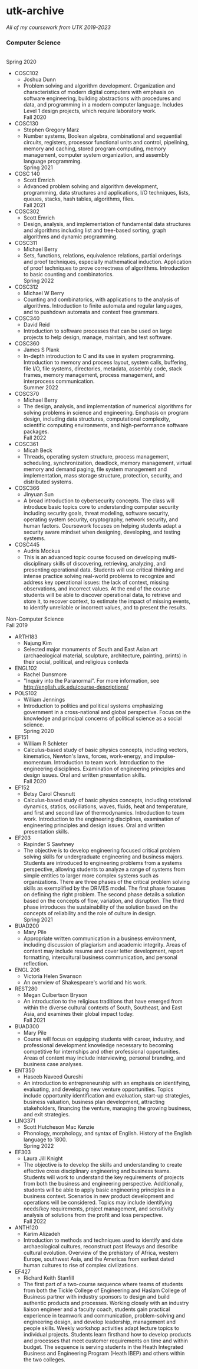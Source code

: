 # utk-archive
<i>All of my coursework from UTK 2019-2023</i>

### Computer Science
<br>Spring 2020
* COSC102
    * Joshua Dunn
    * Problem solving and algorithm development. Organization and characteristics of modern digital computers with emphasis on software engineering, building abstractions with procedures and data, and programming in a modern computer language. Includes Level 1 design projects, which require laboratory work. 
<br>Fall 2020
* COSC130
    * Stephen Gregory Marz 
    * Number systems, Boolean algebra, combinational and sequential circuits, registers, processor functional units and control, pipelining, memory and caching, stored program computing, memory management, computer system organization, and assembly language programming.
<br>Spring 2021
* COSC 140
    * Scott Emrich
    * Advanced problem solving and algorithm development, programming, data structures and applications, I/O techniques, lists, queues, stacks, hash tables, algorithms, files.
<br>Fall 2021
* COSC302
    * Scott Emrich
    * Design, analysis, and implementation of fundamental data structures and algorithms including list and tree-based sorting, graph algorithms and dynamic programming.
* COSC311
    * Michael Berry
    * Sets, functions, relations, equivalence relations, partial orderings and proof techniques, especially mathematical induction. Application of proof techniques to prove correctness of algorithms. Introduction to basic counting and combinatorics.
<br>Spring 2022
* COSC312
    * Michael W Berry
    * Counting and combinatorics, with applications to the analysis of algorithms. Introduction to finite automata and regular languages, and to pushdown automata and context free grammars.
* COSC340
    * David Reid
    * Introduction to software processes that can be used on large projects to help design, manage, maintain, and test software.
* COSC360
    * James S Plank
    * In-depth introduction to C and its use in system programming. Introduction to memory and process layout, system calls, buffering, file I/O, file systems, directories, metadata, assembly code, stack frames, memory management, process management, and interprocess communication.
<br>Summer 2022
* COSC370
    * Michael Berry
    * The design, analysis, and implementation of numerical algorithms for solving problems in science and engineering. Emphasis on program design, including data structures, computational complexity, scientific computing environments, and high-performance software packages.
<br>Fall 2022
* COSC361
    * Micah Beck
    * Threads, operating system structure, process management, scheduling, synchronization, deadlock, memory management, virtual memory and demand paging, file system management and implementation, mass storage structure, protection, security, and distributed systems. 
* COSC366
    * Jinyuan Sun
    * A broad introduction to cybersecurity concepts. The class will introduce basic topics core to understanding computer security including security goals, threat modeling, software security, operating system security, cryptography, network security, and human factors. Coursework focuses on helping students adapt a security aware mindset when designing, developing, and testing systems.
* COSC445
    * Audris Mockus
    * This is an advanced topic course focused on developing multi-disciplinary skills of discovering, retrieving, analyzing, and presenting operational data. Students will use critical thinking and intense practice solving real-world problems to recognize and address key operational issues: the lack of context, missing observations, and incorrect values. At the end of the course students will be able to discover operational data, to retrieve and store it, to recover context, to estimate the impact of missing events, to identify unreliable or incorrect values, and to present the results.

Non-Computer Science
<br>Fall 2019
* ARTH183
    * Najung Kim
    * Selected major monuments of South and East Asian art (archaeological material, sculpture, architecture, painting, prints) in their social, political, and religious contexts
* ENGL102
    * Rachel Dunsmore
    * "Inquiry into the Paranormal”. For more information, see http://english.utk.edu/course-descriptions/
* POLS102
    * William Jennings
    * Introduction to politics and political systems emphasizing government in a cross-national and global perspective. Focus on the knowledge and principal concerns of political science as a social science.
<br>Spring 2020
* EF151
    * William R Schleter
    * Calculus-based study of basic physics concepts, including vectors, kinematics, Newton's laws, forces, work-energy, and impulse-momentum. Introduction to team work. Introduction to the engineering disciplines. Examination of engineering principles and design issues. Oral and written presentation skills.
<br>Fall 2020
* EF152
    * Betsy Carol Chesnutt
    * Calculus-based study of basic physics concepts, including rotational dynamics, statics, oscillations, waves, fluids, heat and temperature, and first and second law of thermodynamics. Introduction to team work. Introduction to the engineering disciplines, examination of engineering principles and design issues. Oral and written presentation skills.
* EF203
    * Rapinder S Sawhney
    * The objective is to develop engineering focused critical problem solving skills for undergraduate engineering and business majors. Students are introduced to engineering problems from a systems perspective, allowing students to analyze a range of systems from simple entities to larger more complex systems such as organizations. There are three phases of the critical problem solving skills as exemplified by the DRIVES model. The first phase focuses on defining the right problem. The second phase details a solution based on the concepts of flow, variation, and disruption. The third phase introduces the sustainability of the solution based on the concepts of reliability and the role of culture in design.
<br>Spring 2021
* BUAD200
    * Mary Pile
    * Appropriate written communication in a business environment, including discussion of plagiarism and academic integrity. Areas of content may include resume and cover letter development, report formatting, intercultural business communication, and personal reflection.
* ENGL 206
    * Victoria Helen Swanson
    * An overview of Shakespeare's world and his work.
* REST280
    * Megan Culbertson Bryson
    * An introduction to the religious traditions that have emerged from within the diverse cultural contexts of South, Southeast, and East Asia, and examines their global impact today.
<br>Fall 2021
* BUAD300
    * Mary Pile
    * Course will focus on equipping students with career, industry, and professional development knowledge necessary to becoming competitive for internships and other professional opportunities. Areas of content may include interviewing, personal branding, and business case analyses.
* ENT350
    * Haseeb Naveed Qureshi
    * An introduction to entrepreneurship with an emphasis on identifying, evaluating, and developing new venture opportunities. Topics include opportunity identification and evaluation, start-up strategies, business valuation, business plan development, attracting stakeholders, financing the venture, managing the growing business, and exit strategies.
* LING371
    * Scott Hutcheson Mac Kenzie
    * Phonology, morphology, and syntax of English. History of the English language to 1800.
<br>Spring 2022
* EF303
    * Laura Jill Knight
    * The objective is to develop the skills and understanding to create effective cross disciplinary engineering and business teams. Students will work to understand the key requirements of projects from both the business and engineering perspective. Additionally, students will be able to apply basic engineering principles in a business context. Scenarios in new product development and operations will be considered. Topics may include identifying needs/key requirements, project management, and sensitivity analysis of solutions from the profit and loss perspective.
<br>Fall 2022
* ANTH120
    * Karim Alizadeh
    * Introduction to methods and techniques used to identify and date archaeological cultures, reconstruct past lifeways and describe cultural evolution. Overview of the prehistory of Africa, western Europe, southwest Asia, and the Americas from earliest dated human cultures to rise of complex civilizations.
* EF427
    * Richard Keith Stanfill
    * The first part of a two-course sequence where teams of students from both the Tickle College of Engineering and Haslam College of Business partner with industry sponsors to design and build authentic products and processes. Working closely with an industry liaison engineer and a faculty coach, students gain practical experience in teamwork and communication, problem-solving and engineering design, and develop leadership, management and people skills. Weekly workshop activities adapt lecture topics to individual projects. Students learn firsthand how to develop products and processes that meet customer requirements on time and within budget. The sequence is serving students in the Heath Integrated Business and Engineering Program (Heath IBEP) and others within the two colleges. 
